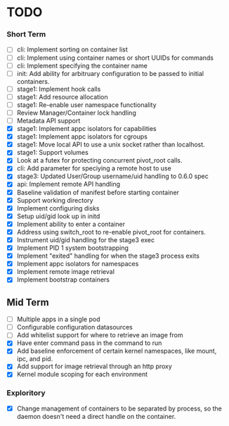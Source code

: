 # TODO

### Short Term

- [ ] cli: Implement sorting on container list
- [ ] cli: Implement using container names or short UUIDs for commands
- [ ] cli: Implement specifying the container name
- [ ] init: Add ability for arbitruary configuration to be passed to initial
  containers.
- [ ] stage1: Implement hook calls
- [ ] stage1: Add resource allocation
- [ ] stage1: Re-enable user namespace functionality
- [ ] Review Manager/Container lock handling
- [ ] Metadata API support
- [X] stage1: Implement appc isolators for capabilities
- [X] stage1: Implement appc isolators for cgroups
- [X] stage1: Move local API to use a unix socket rather than localhost.
- [X] stage1: Support volumes
- [X] Look at a futex for protecting concurrent pivot_root calls.
- [X] cli: Add parameter for speciying a remote host to use
- [X] stage3: Updated User/Group username/uid handling to 0.6.0 spec
- [X] api: Implement remote API handling
- [X] Baseline validation of manifest before starting container
- [X] Support working directory
- [X] Implement configuring disks
- [X] Setup uid/gid look up in initd
- [X] Implement ability to enter a container
- [X] Address using switch\_root to re-enable pivot\_root for containers.
- [X] Instrument uid/gid handling for the stage3 exec
- [X] Implement PID 1 system bootstrapping
- [X] Implement "exited" handling for when the stage3 process exits
- [X] Implement appc isolators for namespaces
- [X] Implement remote image retrieval
- [X] Implement bootstrap containers

## Mid Term

- [ ] Multiple apps in a single pod
- [ ] Configurable configuration datasources
- [ ] Add whitelist support for where to retrieve an image from
- [X] Have enter command pass in the command to run
- [X] Add baseline enforcement of certain kernel namespaces, like mount, ipc,
  and pid.
- [X] Add support for image retrieval through an http proxy
- [X] Kernel module scoping for each environment

### Exploritory

- [X] Change management of containers to be separated by process, so the daemon
  doesn't need a direct handle on the container.
